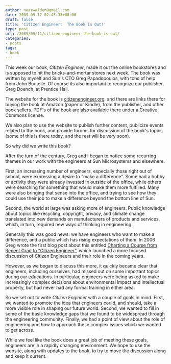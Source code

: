 ```yaml
---
author: nearwalden@gmail.com
date: 2009-09-12 02:45:35+00:00
draft: false
title: 'Citizen Engineer:  The Book is Out!'
type: post
url: /2009/09/11/citizen-engineer-the-book-is-out/
categories:
- posts
tags:
- book
---
```


This week our book, _Citizen Engineer_, made it out the online bookstores and is supposed to hit the bricks-and-mortar stores next week. The book was written by myself and Sun's CTO Greg Papadopoulos, with tons of help from John Boutelle. Of course its also important to recognize our publisher, Greg Doench, at Prentice Hall.





The website for the book is [citizenengineer.org](http://citizenengineer.org//), and there are links there for buying the book at Amazon (paper or Kindle), from the publisher, and other book sellers. PDF's of the book are also available there under a Creative Commons license.





We also plan to use the website to publish further content, publicize events related to the book, and provide forums for discussion of the book's topics (some of this is there today, and the rest will be very soon).





So why did we write this book?





After the turn of the century, Greg and I began to notice some recurring themes in our work with the engineers at Sun Microsystems and elsewhere.





First, an increasing number of engineers, especially those right out of school, were expressing a desire to "make a difference". Some had a hobby or activity they were already invested in outside of the office, while others were searching for something that would make them more fulfilled. Many were also bringing that sense into the office, and trying to see how they could use their job to make a difference beyond the bottom line of Sun.





Second, the world at large was asking more of engineers. Public knowledge about topics like recycling, copyright, privacy, and climate change translated into new demands on manufacturers of products and services, which, in turn, required new ways of thinking in engineering.





Generally this was good news: we have engineers who want to make a difference, and a public which has rising expectations of them. In 2006 Greg wrote the first blog post about this entitled [Charting a Course from Recent Grad to “Citizen Engineer”](http://blogs.sun.com/Gregp/entry/charting_a_course_from_recent), which launched a more focused discussion of Citizen Engineers and their role in the coming years.





However, as we began to discuss this more, it quickly became clear that engineers, including ourselves, had missed out on some important topics during our educations. In particular, engineers were being asked to make increasingly complex decisions about environmental impact and intellectual property, but had never had any formal training in either area.





So we set out to write _Citizen Engineer_ with a couple of goals in mind. First, we wanted to promote the idea that engineers could, and should, take a more visible role in shaping our future world. Second, we wanted to fill in some of the basic knowledge gaps that we found to be widespread through the engineering community. Finally, we had a point of view about the role of engineering and how to approach these complex issues which we wanted to get across.





While we feel like the book does a great job of meeting these goals, engineers are in a rapidly changing environment. We hope to use the website, along with updates to the book, to try to move the discussion along and keep it current.



